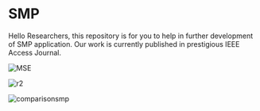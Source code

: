 # SMP
Hello Researchers, this repository is for you to help in further development of SMP application. Our work is currently published in prestigious IEEE Access Journal.  


![MSE](https://github.com/codewithkhurshed/SMP-IUB/assets/97898902/6ebec952-c8d0-45ee-9243-6fe05dff4a0f)


![r2](https://github.com/codewithkhurshed/SMP-IUB/assets/97898902/69f6df96-bf91-48ba-b518-c0280a4253f1)

![comparisonsmp](https://github.com/codewithkhurshed/SMP-IUB/assets/97898902/2fb8fc7f-a249-482c-a1be-aae26db994e6)
